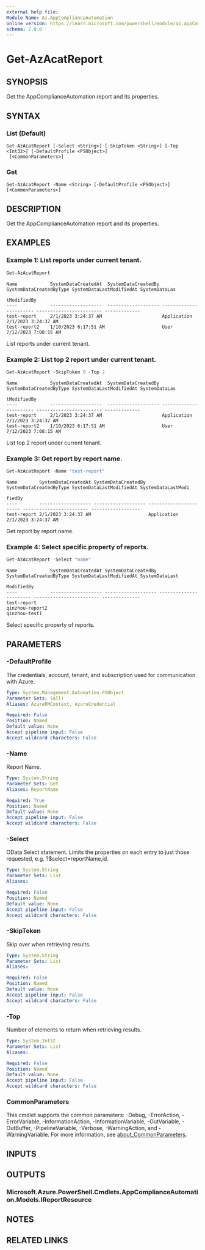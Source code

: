 ```yaml
---
external help file:
Module Name: Az.AppComplianceAutomation
online version: https://learn.microsoft.com/powershell/module/az.appComplianceAutomation/get-azacatreport
schema: 2.0.0
---
```


# Get-AzAcatReport

## SYNOPSIS
Get the AppComplianceAutomation report and its properties.

## SYNTAX

### List (Default)
```
Get-AzAcatReport [-Select <String>] [-SkipToken <String>] [-Top <Int32>] [-DefaultProfile <PSObject>]
 [<CommonParameters>]
```

### Get
```
Get-AzAcatReport -Name <String> [-DefaultProfile <PSObject>] [<CommonParameters>]
```

## DESCRIPTION
Get the AppComplianceAutomation report and its properties.

## EXAMPLES

### Example 1: List reports under current tenant.
```powershell
Get-AzAcatReport
```

```output
Name            SystemDataCreatedAt  SystemDataCreatedBy SystemDataCreatedByType SystemDataLastModifiedAt SystemDataLas
                                                                                                          tModifiedBy
----            -------------------  ------------------- ----------------------- ------------------------ -------------
test-report     2/1/2023 3:24:37 AM                      Application             2/1/2023 3:24:37 AM
test-report2    1/10/2023 6:17:51 AM                     User                    7/12/2023 7:08:15 AM
```

List reports under current tenant.

### Example 2: List top 2 report under current tenant.
```powershell
Get-AzAcatReport -SkipToken 0 -Top 2
```

```output
Name            SystemDataCreatedAt  SystemDataCreatedBy SystemDataCreatedByType SystemDataLastModifiedAt SystemDataLas
                                                                                                          tModifiedBy
----            -------------------  ------------------- ----------------------- ------------------------ -------------
test-report     2/1/2023 3:24:37 AM                      Application             2/1/2023 3:24:37 AM
test-report2    1/10/2023 6:17:51 AM                     User                    7/12/2023 7:08:15 AM
```

List top 2 report under current tenant.

### Example 3: Get report by report name.
```powershell
Get-AzAcatReport -Name "test-report"
```

```output
Name        SystemDataCreatedAt SystemDataCreatedBy SystemDataCreatedByType SystemDataLastModifiedAt SystemDataLastModi
                                                                                                     fiedBy
----        ------------------- ------------------- ----------------------- ------------------------ ------------------
test-report 2/1/2023 3:24:37 AM                     Application             2/1/2023 3:24:37 AM
```

Get report by report name.

### Example 4: Select specific property of reports.
```powershell
Get-AzAcatReport -Select "name"
```

```output
Name            SystemDataCreatedAt SystemDataCreatedBy SystemDataCreatedByType SystemDataLastModifiedAt SystemDataLast
                                                                                                         ModifiedBy
----            ------------------- ------------------- ----------------------- ------------------------ --------------
test-report
qinzhou-report2
qinzhou-test1
```

Select specific property of reports.

## PARAMETERS

### -DefaultProfile
The credentials, account, tenant, and subscription used for communication with Azure.

```yaml
Type: System.Management.Automation.PSObject
Parameter Sets: (All)
Aliases: AzureRMContext, AzureCredential

Required: False
Position: Named
Default value: None
Accept pipeline input: False
Accept wildcard characters: False
```

### -Name
Report Name.

```yaml
Type: System.String
Parameter Sets: Get
Aliases: ReportName

Required: True
Position: Named
Default value: None
Accept pipeline input: False
Accept wildcard characters: False
```

### -Select
OData Select statement.
Limits the properties on each entry to just those requested, e.g.
?$select=reportName,id.

```yaml
Type: System.String
Parameter Sets: List
Aliases:

Required: False
Position: Named
Default value: None
Accept pipeline input: False
Accept wildcard characters: False
```

### -SkipToken
Skip over when retrieving results.

```yaml
Type: System.String
Parameter Sets: List
Aliases:

Required: False
Position: Named
Default value: None
Accept pipeline input: False
Accept wildcard characters: False
```

### -Top
Number of elements to return when retrieving results.

```yaml
Type: System.Int32
Parameter Sets: List
Aliases:

Required: False
Position: Named
Default value: None
Accept pipeline input: False
Accept wildcard characters: False
```

### CommonParameters
This cmdlet supports the common parameters: -Debug, -ErrorAction, -ErrorVariable, -InformationAction, -InformationVariable, -OutVariable, -OutBuffer, -PipelineVariable, -Verbose, -WarningAction, and -WarningVariable. For more information, see [about_CommonParameters](http://go.microsoft.com/fwlink/?LinkID=113216).

## INPUTS

## OUTPUTS

### Microsoft.Azure.PowerShell.Cmdlets.AppComplianceAutomation.Models.IReportResource

## NOTES

## RELATED LINKS

